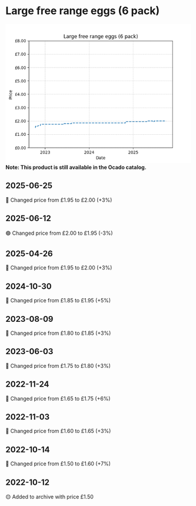 # Large free range eggs (6 pack)
![](charts/product-57293011.png)
**Note: This product is still available in the Ocado catalog.**
## 2025-06-25
🔴 Changed price from £1.95 to £2.00 (+3%)
## 2025-06-12
🟢 Changed price from £2.00 to £1.95 (-3%)
## 2025-04-26
🔴 Changed price from £1.95 to £2.00 (+3%)
## 2024-10-30
🔴 Changed price from £1.85 to £1.95 (+5%)
## 2023-08-09
🔴 Changed price from £1.80 to £1.85 (+3%)
## 2023-06-03
🔴 Changed price from £1.75 to £1.80 (+3%)
## 2022-11-24
🔴 Changed price from £1.65 to £1.75 (+6%)
## 2022-11-03
🔴 Changed price from £1.60 to £1.65 (+3%)
## 2022-10-14
🔴 Changed price from £1.50 to £1.60 (+7%)
## 2022-10-12
🟡 Added to archive with price £1.50